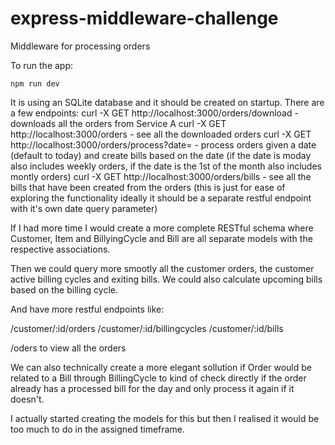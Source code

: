 # express-middleware-challenge
Middleware for processing orders

To run the app:

    npm run dev

It is using an SQLite database and it should be created on startup.
There are a few endpoints:
curl -X GET http://localhost:3000/orders/download - downloads all the orders from Service A
curl -X GET http://localhost:3000/orders  - see all the downloaded orders
curl -X GET http://localhost:3000/orders/process?date=  - process orders given a date (default to      today) and create bills based on the date (if the date is moday also includes weekly orders, if the date is the 1st of the month also includes montly orders)
curl -X GET http://localhost:3000/orders/bills   - see all the bills that have been created from the orders  (this is just for ease of exploring the functionality ideally it should be a separate restful endpoint with it's own date query parameter)

If I had more time I would create a more complete RESTful schema where Customer, Item and BillyingCycle and Bill are all separate models with the respective associations.

Then we could query more smootly all the customer orders, the customer active billing cycles and exiting bills. We could also calculate upcoming bills based on the billing cycle. 

And have more restful endpoints like:

/customer/:id/orders
/customer/:id/billingcycles
/customer/:id/bills

/oders to view all the orders

We can also technically create a more elegant sollution if Order would be related to a Bill through BillingCycle to kind of check directly if the order already has a processed bill for the day and only process it again if it doesn't.

I actually started creating the models for this but then I realised it would be too much to do in the assigned timeframe. 

